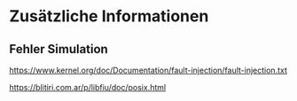 # Zusätzliche Informationen

## Fehler Simulation

https://www.kernel.org/doc/Documentation/fault-injection/fault-injection.txt

https://blitiri.com.ar/p/libfiu/doc/posix.html
